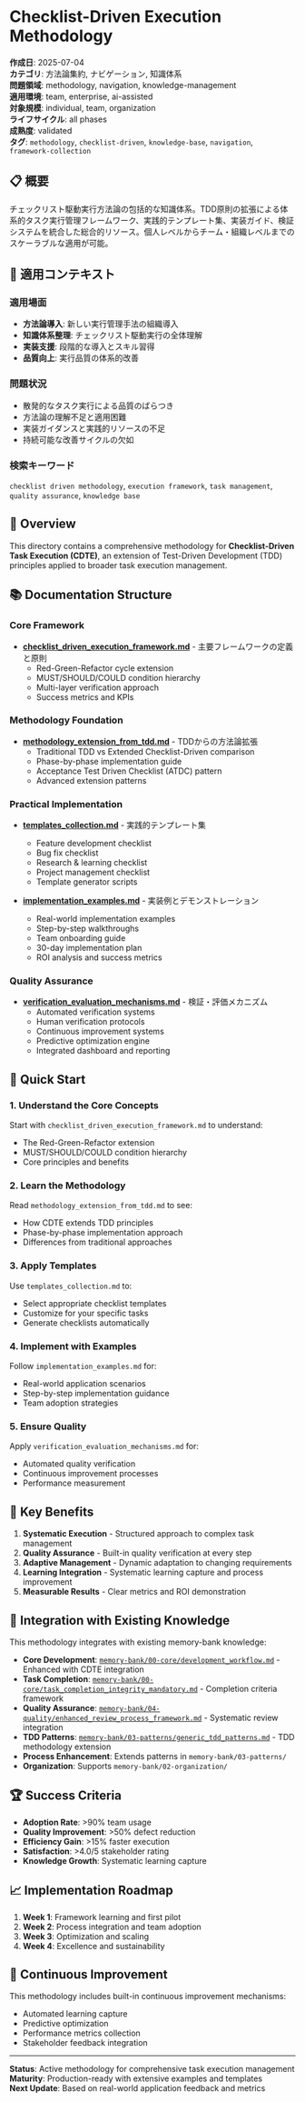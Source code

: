 # Checklist-Driven Execution Methodology

**作成日**: 2025-07-04  
**カテゴリ**: 方法論集約, ナビゲーション, 知識体系  
**問題領域**: methodology, navigation, knowledge-management  
**適用環境**: team, enterprise, ai-assisted  
**対象規模**: individual, team, organization  
**ライフサイクル**: all phases  
**成熟度**: validated  
**タグ**: `methodology`, `checklist-driven`, `knowledge-base`, `navigation`, `framework-collection`

## 📋 概要

チェックリスト駆動実行方法論の包括的な知識体系。TDD原則の拡張による体系的タスク実行管理フレームワーク、実践的テンプレート集、実装ガイド、検証システムを統合した総合的リソース。個人レベルからチーム・組織レベルまでのスケーラブルな適用が可能。

## 🎯 適用コンテキスト

### 適用場面
- **方法論導入**: 新しい実行管理手法の組織導入
- **知識体系整理**: チェックリスト駆動実行の全体理解
- **実装支援**: 段階的な導入とスキル習得
- **品質向上**: 実行品質の体系的改善

### 問題状況
- 散発的なタスク実行による品質のばらつき
- 方法論の理解不足と適用困難
- 実装ガイダンスと実践的リソースの不足
- 持続可能な改善サイクルの欠如

### 検索キーワード
`checklist driven methodology`, `execution framework`, `task management`, `quality assurance`, `knowledge base`

## 🎯 Overview

This directory contains a comprehensive methodology for **Checklist-Driven Task Execution (CDTE)**, an extension of Test-Driven Development (TDD) principles applied to broader task execution management.

## 📚 Documentation Structure

### Core Framework
- **[checklist_driven_execution_framework.md](./checklist_driven_execution_framework.md)** - 主要フレームワークの定義と原則
  - Red-Green-Refactor cycle extension
  - MUST/SHOULD/COULD condition hierarchy
  - Multi-layer verification approach
  - Success metrics and KPIs

### Methodology Foundation
- **[methodology_extension_from_tdd.md](./methodology_extension_from_tdd.md)** - TDDからの方法論拡張
  - Traditional TDD vs Extended Checklist-Driven comparison
  - Phase-by-phase implementation guide
  - Acceptance Test Driven Checklist (ATDC) pattern
  - Advanced extension patterns

### Practical Implementation
- **[templates_collection.md](./templates_collection.md)** - 実践的テンプレート集
  - Feature development checklist
  - Bug fix checklist
  - Research & learning checklist
  - Project management checklist
  - Template generator scripts

- **[implementation_examples.md](./implementation_examples.md)** - 実装例とデモンストレーション
  - Real-world implementation examples
  - Step-by-step walkthroughs
  - Team onboarding guide
  - 30-day implementation plan
  - ROI analysis and success metrics

### Quality Assurance
- **[verification_evaluation_mechanisms.md](./verification_evaluation_mechanisms.md)** - 検証・評価メカニズム
  - Automated verification systems
  - Human verification protocols
  - Continuous improvement systems
  - Predictive optimization engine
  - Integrated dashboard and reporting

## 🚀 Quick Start

### 1. Understand the Core Concepts
Start with `checklist_driven_execution_framework.md` to understand:
- The Red-Green-Refactor extension
- MUST/SHOULD/COULD condition hierarchy
- Core principles and benefits

### 2. Learn the Methodology
Read `methodology_extension_from_tdd.md` to see:
- How CDTE extends TDD principles
- Phase-by-phase implementation approach
- Differences from traditional approaches

### 3. Apply Templates
Use `templates_collection.md` to:
- Select appropriate checklist templates
- Customize for your specific tasks
- Generate checklists automatically

### 4. Implement with Examples
Follow `implementation_examples.md` for:
- Real-world application scenarios
- Step-by-step implementation guidance
- Team adoption strategies

### 5. Ensure Quality
Apply `verification_evaluation_mechanisms.md` for:
- Automated quality verification
- Continuous improvement processes
- Performance measurement

## 🎯 Key Benefits

1. **Systematic Execution** - Structured approach to complex task management
2. **Quality Assurance** - Built-in quality verification at every step
3. **Adaptive Management** - Dynamic adaptation to changing requirements
4. **Learning Integration** - Systematic learning capture and process improvement
5. **Measurable Results** - Clear metrics and ROI demonstration

## 🔗 Integration with Existing Knowledge

This methodology integrates with existing memory-bank knowledge:

- **Core Development**: [`memory-bank/00-core/development_workflow.md`](../00-core/development_workflow.md) - Enhanced with CDTE integration
- **Task Completion**: [`memory-bank/00-core/task_completion_integrity_mandatory.md`](../00-core/task_completion_integrity_mandatory.md) - Completion criteria framework
- **Quality Assurance**: [`memory-bank/04-quality/enhanced_review_process_framework.md`](../04-quality/enhanced_review_process_framework.md) - Systematic review integration
- **TDD Patterns**: [`memory-bank/03-patterns/generic_tdd_patterns.md`](../03-patterns/generic_tdd_patterns.md) - TDD methodology extension
- **Process Enhancement**: Extends patterns in `memory-bank/03-patterns/`
- **Organization**: Supports `memory-bank/02-organization/`

## 🏆 Success Criteria

- **Adoption Rate**: >90% team usage
- **Quality Improvement**: >50% defect reduction
- **Efficiency Gain**: >15% faster execution
- **Satisfaction**: >4.0/5 stakeholder rating
- **Knowledge Growth**: Systematic learning capture

## 📈 Implementation Roadmap

1. **Week 1**: Framework learning and first pilot
2. **Week 2**: Process integration and team adoption
3. **Week 3**: Optimization and scaling
4. **Week 4**: Excellence and sustainability

## 🔄 Continuous Improvement

This methodology includes built-in continuous improvement mechanisms:
- Automated learning capture
- Predictive optimization
- Performance metrics collection
- Stakeholder feedback integration

---

**Status**: Active methodology for comprehensive task execution management  
**Maturity**: Production-ready with extensive examples and templates  
**Next Update**: Based on real-world application feedback and metrics